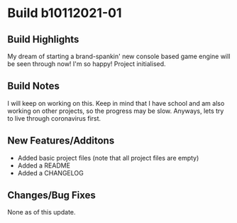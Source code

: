 # Build b10112021-01

## Build Highlights
My dream of starting a brand-spankin' new console based game engine will be seen through now! I'm so happy! Project initialised.

## Build Notes
I will keep on working on this. Keep in mind that I have school and am also working on other projects, so the progress may be slow. Anyways, lets try to live through coronavirus first.

## New Features/Additons
- Added basic project files (note that all project files are empty)
- Added a README
- Added a CHANGELOG

## Changes/Bug Fixes
None as of this update.
